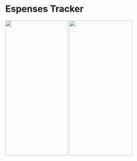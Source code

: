 # Espenses Tracker
<p float="left">
<img src="https://user-images.githubusercontent.com/48721796/220146695-4bdc7f3b-2adc-47ab-9db6-67f496da176e.png" width="195" height="422">
<img src="https://user-images.githubusercontent.com/48721796/220146698-98012311-8951-4b63-8852-416d9348110d.png" width="195" height="422">
</p>



